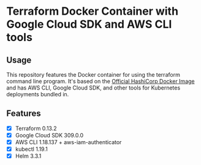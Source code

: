 # Terraform Docker Container with Google Cloud SDK and AWS CLI tools

## Usage

This repository features the Docker container for using the terraform command
line program. It's based on the
[Official HashiCorp Docker Image](https://hub.docker.com/r/hashicorp/terraform)
and has AWS CLI, Google Cloud SDK, and other tools for Kubernetes deployments
bundled in.

## Features

- [x] Terraform 0.13.2
- [x] Google Cloud SDK 309.0.0
- [x] AWS CLI 1.18.137 + aws-iam-authenticator
- [x] kubectl 1.19.1
- [x] Helm 3.3.1
